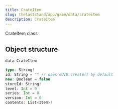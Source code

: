 ```yaml
---
title: CrateItem
slug: thelaststand/app/game/data/crateitem
description: CrateItem
---
```


CrateItem class

## Object structure

```scala
data CrateItem

type: String!
id: String = "" // uses GUID.create() by default
new: Boolean = false
storeId: String!
level: Int = 0
series: Int = 0
version: Int = 0
contents: List<Item>!

```
